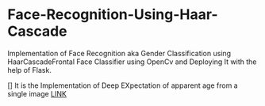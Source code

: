 # Face-Recognition-Using-Haar-Cascade
Implementation of Face Recognition aka Gender Classification using HaarCascadeFrontal Face Classifier using OpenCv and Deploying It with the help of Flask.

[] It is the Implementation of Deep EXpectation of apparent age from a single image <a href=" https://data.vision.ee.ethz.ch/cvl/rrothe/imdb-wiki/">LINK</a>
